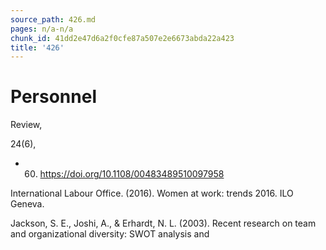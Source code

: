 ```yaml
---
source_path: 426.md
pages: n/a-n/a
chunk_id: 41dd2e47d6a2f0cfe87a507e2e6673abda22a423
title: '426'
---
```

# Personnel

Review,

24(6),

- 60. https://doi.org/10.1108/00483489510097958

International Labour Office. (2016). Women at work: trends 2016. ILO Geneva.

Jackson, S. E., Joshi, A., & Erhardt, N. L. (2003). Recent research on team and organizational diversity: SWOT analysis and
